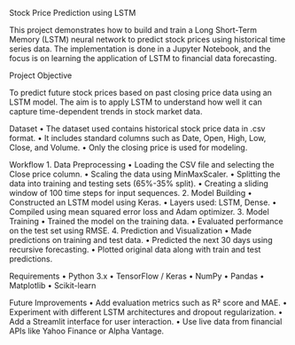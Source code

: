 Stock Price Prediction using LSTM

This project demonstrates how to build and train a Long Short-Term Memory (LSTM) neural network to predict stock prices using historical time series data. The implementation is done in a Jupyter Notebook, and the focus is on learning the application of LSTM to financial data forecasting.

Project Objective

To predict future stock prices based on past closing price data using an LSTM model. The aim is to apply LSTM to understand how well it can capture time-dependent trends in stock market data.

Dataset
	•	The dataset used contains historical stock price data in .csv format.
	•	It includes standard columns such as Date, Open, High, Low, Close, and Volume.
	•	Only the closing price is used for modeling.

Workflow
	1.	Data Preprocessing
	•	Loading the CSV file and selecting the Close price column.
	•	Scaling the data using MinMaxScaler.
	•	Splitting the data into training and testing sets (65%-35% split).
	•	Creating a sliding window of 100 time steps for input sequences.
	2.	Model Building
	•	Constructed an LSTM model using Keras.
	•	Layers used: LSTM, Dense.
	•	Compiled using mean squared error loss and Adam optimizer.
	3.	Model Training
	•	Trained the model on the training data.
	•	Evaluated performance on the test set using RMSE.
	4.	Prediction and Visualization
	•	Made predictions on training and test data.
	•	Predicted the next 30 days using recursive forecasting.
	•	Plotted original data along with train and test predictions.

Requirements
	•	Python 3.x
	•	TensorFlow / Keras
	•	NumPy
	•	Pandas
	•	Matplotlib
	•	Scikit-learn

Future Improvements
	•	Add evaluation metrics such as R² score and MAE.
	•	Experiment with different LSTM architectures and dropout regularization.
	•	Add a Streamlit interface for user interaction.
	•	Use live data from financial APIs like Yahoo Finance or Alpha Vantage.

